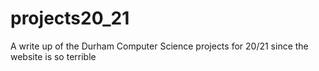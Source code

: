 # projects20_21
A write up of the Durham Computer Science projects for 20/21 since the website is so terrible
